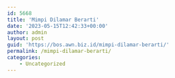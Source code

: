 ```yaml
---
id: 5668
title: 'Mimpi Dilamar Berarti'
date: '2023-05-15T12:42:33+00:00'
author: admin
layout: post
guid: 'https://bos.awn.biz.id/mimpi-dilamar-berarti/'
permalink: /mimpi-dilamar-berarti/
categories:
    - Uncategorized
---
```


